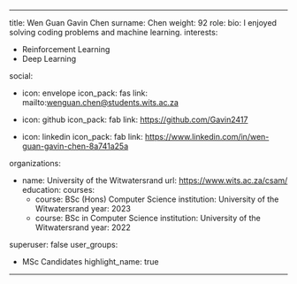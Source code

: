 
---
title: Wen Guan Gavin	Chen
surname: Chen
weight: 92
role:
bio: I enjoyed solving coding problems and machine learning.
interests:
  - Reinforcement Learning
  - Deep Learning

social:
  - icon: envelope
    icon_pack: fas
    link: mailto:wenguan.chen@students.wits.ac.za



  - icon: github
    icon_pack: fab
    link: https://github.com/Gavin2417

  - icon: linkedin
    icon_pack: fab
    link: https://www.linkedin.com/in/wen-guan-gavin-chen-8a741a25a

organizations:
  - name: University of the Witwatersrand
    url: https://www.wits.ac.za/csam/
education:
  courses:
    - course:  BSc (Hons) Computer Science
      institution: University of the Witwatersrand
      year: 2023
    - course: BSc in Computer Science
      institution: University of the Witwatersrand
      year: 2022


superuser: false
user_groups:
  - MSc Candidates
highlight_name: true


---



